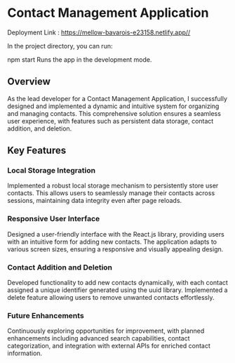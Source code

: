 # Contact Management Application
Deployment Link : https://mellow-bavarois-e23158.netlify.app//

In the project directory, you can run:

npm start
Runs the app in the development mode.

## Overview

As the lead developer for a Contact Management Application, I successfully designed and implemented a dynamic and intuitive system for organizing and managing contacts. This comprehensive solution ensures a seamless user experience, with features such as persistent data storage, contact addition, and deletion.

## Key Features
### Local Storage Integration
Implemented a robust local storage mechanism to persistently store user contacts. This allows users to seamlessly manage their contacts across sessions, maintaining data integrity even after page reloads.


### Responsive User Interface
Designed a user-friendly interface with the React.js library, providing users with an intuitive form for adding new contacts. The application adapts to various screen sizes, ensuring a responsive and visually appealing design.



### Contact Addition and Deletion
Developed functionality to add new contacts dynamically, with each contact assigned a unique identifier generated using the uuid library. Implemented a delete feature allowing users to remove unwanted contacts effortlessly.



### Future Enhancements
Continuously exploring opportunities for improvement, with planned enhancements including advanced search capabilities, contact categorization, and integration with external APIs for enriched contact information.


